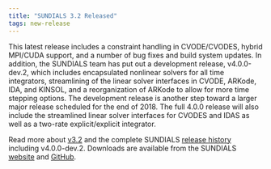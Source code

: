 ```yaml
---
title: "SUNDIALS 3.2 Released"
tags: new-release
---
```


This latest release includes a constraint handling in CVODE/CVODES, hybrid MPI/CUDA support, and a number of bug fixes and build system updates. In addition, the SUNDIALS team has put out a development release, v4.0.0-dev.2, which  includes encapsulated nonlinear solvers for all time integrators, streamlining of the linear solver interfaces in CVODE, ARKode, IDA, and KINSOL, and a reorganization of ARKode to allow for more time stepping options. The development release is another step toward a larger major release scheduled for the end of 2018. The full 4.0.0 release will also include the streamlined linear solver interfaces for CVODES and IDAS as well as a two-rate explicit/explicit integrator.  

Read more about [v3.2](https://ccomputing.llnl.gov/projects/sundials/sundials-software) and the complete SUNDIALS [release history](https://computing.llnl.gov/projects/sundials/release-history) including v4.0.0-dev.2. Downloads are available from the SUNDIALS [website](https://computing.llnl.gov/projects/sundials) and [GitHub](https://github.com/LLNL/sundials).
